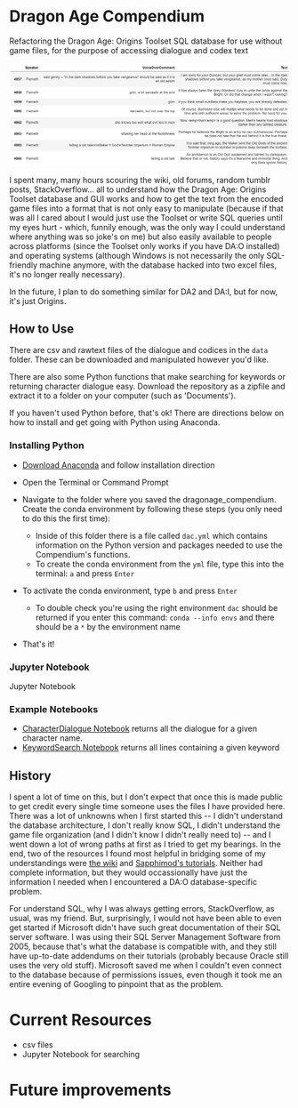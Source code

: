 # Dragon Age Compendium
Refactoring the Dragon Age: Origins Toolset SQL database for use without game files, for the purpose of accessing dialogue and codex text

![Flemeth_DB](https://github.com/pod7/dragonage_compendium/blob/master/screenshots/char_dialogue_flemeth2.PNG)

I spent many, many hours scouring the wiki, old forums, random tumblr posts, StackOverflow... all to understand how the Dragon Age: Origins Toolset database and GUI works and how to get the text from the encoded game files into a format that is not only easy to manipulate (because if that was all I cared about I would just use the Toolset or write SQL queries until my eyes hurt - which, funnily enough, was the only way I could understand where anything was so joke's on me) but also easily available to people across platforms (since the Toolset only works if you have DA:O installed) and operating systems (although Windows is not necessarily the only SQL-friendly machine anymore, with the database hacked into two excel files, it's no longer really necessary).

In the future, I plan to do something similar for DA2 and DA:I, but for now, it's just Origins.

## How to Use

There are csv and rawtext files of the dialogue and codices in the `data` folder. These can be downloaded and manipulated however you'd like.

There are also some Python functions that make searching for keywords or returning character dialogue easy. Download the repository as a zipfile and extract it to a folder on your computer (such as 'Documents').

If you haven't used Python before, that's ok! There are directions below on how to install and get going with Python using Anaconda.

### Installing Python

* [Download Anaconda](https://www.anaconda.com/products/individual) and follow installation direction
* Open the Terminal or Command Prompt


* Navigate to the folder where you saved the dragonage_compendium. Create the conda environment by following these steps (you only need to do this the first time):
  - Inside of this folder there is a file called `dac.yml` which contains information on the Python version and packages needed to use the Compendium's functions. 
  - To create the conda environment from the `yml` file, type this into the terminal: `a` and press `Enter`
* To activate the conda environment, type `b` and press `Enter`
  - To double check you're using the right environment `dac` should be returned if you enter this command: `conda --info envs` and there should be a `*` by the environment name
* That's it!

### Jupyter Notebook

Jupyter Notebook 

### Example Notebooks
  - [CharacterDialogue Notebook]() returns all the dialogue for a given character name.
  - [KeywordSearch Notebook]() returns all lines containing a given keyword

## History

I spent a lot of time on this, but I don't expect that once this is made public to get credit every single time someone uses the files I have provided here. There was a lot of unknowns when I first started this -- I didn't understand the database architecture, I don't really know SQL, I didn't understand the game file organization (and I didn't know I didn't really need to) -- and I went down a lot of wrong paths at first as I tried to get my bearings. In the end, two of the resources I found most helpful in bridging some of my understandings were [the wiki]() and [Sapphimod's tutorials](). Neither had complete information, but they would occassionally have just the information I needed when I encountered a DA:O database-specific problem.

For understand SQL, why I was always getting errors, StackOverflow, as usual, was my friend. But, surprisingly, I would not have been able to even get started if Microsoft didn't have such great documentation of their SQL server software. I was using their SQL Server Management Software from 2005, because that's what the database is compatible with, and they still have up-to-date addendums on their tutorials (probably because Oracle still uses the very old stuff). Microsoft saved me when I couldn't even connect to the database because of permissions issues, even though it took me an entire evening of Googling to pinpoint that as the problem. 

# Current Resources

* csv files
* Jupyter Notebook for searching

# Future improvements



